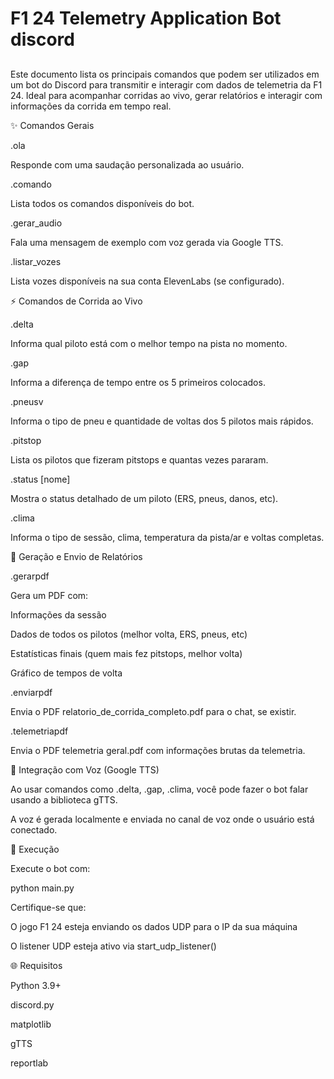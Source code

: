 # F1 24 Telemetry Application Bot discord

##
Este documento lista os principais comandos que podem ser utilizados em um bot do Discord para transmitir e interagir com dados de telemetria da F1 24. Ideal para acompanhar corridas ao vivo, gerar relatórios e interagir com informações da corrida em tempo real.

✨ Comandos Gerais

.ola

Responde com uma saudação personalizada ao usuário.

.comando

Lista todos os comandos disponíveis do bot.

.gerar_audio

Fala uma mensagem de exemplo com voz gerada via Google TTS.

.listar_vozes

Lista vozes disponíveis na sua conta ElevenLabs (se configurado).

⚡ Comandos de Corrida ao Vivo

.delta

Informa qual piloto está com o melhor tempo na pista no momento.

.gap

Informa a diferença de tempo entre os 5 primeiros colocados.

.pneusv

Informa o tipo de pneu e quantidade de voltas dos 5 pilotos mais rápidos.

.pitstop

Lista os pilotos que fizeram pitstops e quantas vezes pararam.

.status [nome]

Mostra o status detalhado de um piloto (ERS, pneus, danos, etc).

.clima

Informa o tipo de sessão, clima, temperatura da pista/ar e voltas completas.

📄 Geração e Envio de Relatórios

.gerarpdf

Gera um PDF com:

Informações da sessão

Dados de todos os pilotos (melhor volta, ERS, pneus, etc)

Estatísticas finais (quem mais fez pitstops, melhor volta)

Gráfico de tempos de volta

.enviarpdf

Envia o PDF relatorio_de_corrida_completo.pdf para o chat, se existir.

.telemetriapdf

Envia o PDF telemetria geral.pdf com informações brutas da telemetria.

🌊 Integração com Voz (Google TTS)

Ao usar comandos como .delta, .gap, .clima, você pode fazer o bot falar usando a biblioteca gTTS.

A voz é gerada localmente e enviada no canal de voz onde o usuário está conectado.

🚀 Execução

Execute o bot com:

python main.py

Certifique-se que:

O jogo F1 24 esteja enviando os dados UDP para o IP da sua máquina

O listener UDP esteja ativo via start_udp_listener()

🌐 Requisitos

Python 3.9+

discord.py

matplotlib

gTTS

reportlab
##
